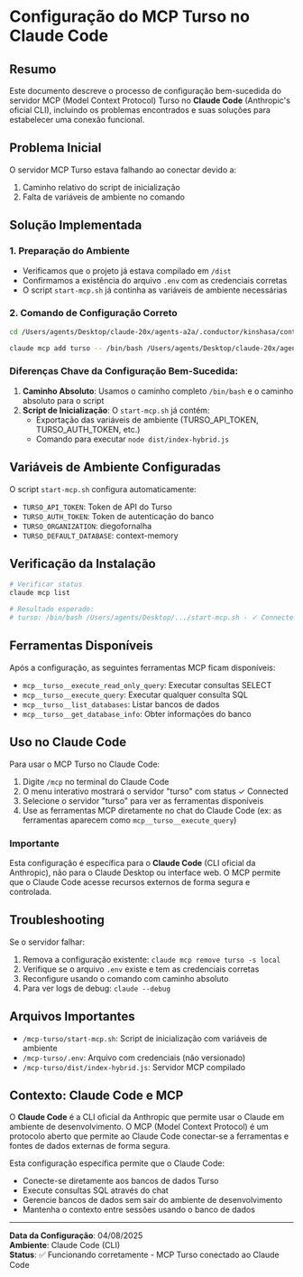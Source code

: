 # Configuração do MCP Turso no Claude Code

## Resumo
Este documento descreve o processo de configuração bem-sucedida do servidor MCP (Model Context Protocol) Turso no **Claude Code** (Anthropic's oficial CLI), incluindo os problemas encontrados e suas soluções para estabelecer uma conexão funcional.

## Problema Inicial
O servidor MCP Turso estava falhando ao conectar devido a:
1. Caminho relativo do script de inicialização
2. Falta de variáveis de ambiente no comando

## Solução Implementada

### 1. Preparação do Ambiente
- Verificamos que o projeto já estava compilado em `/dist`
- Confirmamos a existência do arquivo `.env` com as credenciais corretas
- O script `start-mcp.sh` já continha as variáveis de ambiente necessárias

### 2. Comando de Configuração Correto

```bash
cd /Users/agents/Desktop/claude-20x/agents-a2a/.conductor/kinshasa/context-engineering-turso/mcp-turso

claude mcp add turso -- /bin/bash /Users/agents/Desktop/claude-20x/agents-a2a/.conductor/kinshasa/context-engineering-turso/mcp-turso/start-mcp.sh
```

### Diferenças Chave da Configuração Bem-Sucedida:

1. **Caminho Absoluto**: Usamos o caminho completo `/bin/bash` e o caminho absoluto para o script
2. **Script de Inicialização**: O `start-mcp.sh` já contém:
   - Exportação das variáveis de ambiente (TURSO_API_TOKEN, TURSO_AUTH_TOKEN, etc.)
   - Comando para executar `node dist/index-hybrid.js`

## Variáveis de Ambiente Configuradas

O script `start-mcp.sh` configura automaticamente:
- `TURSO_API_TOKEN`: Token de API do Turso
- `TURSO_AUTH_TOKEN`: Token de autenticação do banco
- `TURSO_ORGANIZATION`: diegofornalha
- `TURSO_DEFAULT_DATABASE`: context-memory

## Verificação da Instalação

```bash
# Verificar status
claude mcp list

# Resultado esperado:
# turso: /bin/bash /Users/agents/Desktop/.../start-mcp.sh - ✓ Connected
```

## Ferramentas Disponíveis

Após a configuração, as seguintes ferramentas MCP ficam disponíveis:
- `mcp__turso__execute_read_only_query`: Executar consultas SELECT
- `mcp__turso__execute_query`: Executar qualquer consulta SQL
- `mcp__turso__list_databases`: Listar bancos de dados
- `mcp__turso__get_database_info`: Obter informações do banco

## Uso no Claude Code

Para usar o MCP Turso no Claude Code:
1. Digite `/mcp` no terminal do Claude Code
2. O menu interativo mostrará o servidor "turso" com status ✓ Connected
3. Selecione o servidor "turso" para ver as ferramentas disponíveis
4. Use as ferramentas MCP diretamente no chat do Claude Code (ex: as ferramentas aparecem como `mcp__turso__execute_query`)

### Importante
Esta configuração é específica para o **Claude Code** (CLI oficial da Anthropic), não para o Claude Desktop ou interface web. O MCP permite que o Claude Code acesse recursos externos de forma segura e controlada.

## Troubleshooting

Se o servidor falhar:
1. Remova a configuração existente: `claude mcp remove turso -s local`
2. Verifique se o arquivo `.env` existe e tem as credenciais corretas
3. Reconfigure usando o comando com caminho absoluto
4. Para ver logs de debug: `claude --debug`

## Arquivos Importantes

- `/mcp-turso/start-mcp.sh`: Script de inicialização com variáveis de ambiente
- `/mcp-turso/.env`: Arquivo com credenciais (não versionado)
- `/mcp-turso/dist/index-hybrid.js`: Servidor MCP compilado

## Contexto: Claude Code e MCP

O **Claude Code** é a CLI oficial da Anthropic que permite usar o Claude em ambiente de desenvolvimento. O MCP (Model Context Protocol) é um protocolo aberto que permite ao Claude Code conectar-se a ferramentas e fontes de dados externas de forma segura.

Esta configuração específica permite que o Claude Code:
- Conecte-se diretamente aos bancos de dados Turso
- Execute consultas SQL através do chat
- Gerencie bancos de dados sem sair do ambiente de desenvolvimento
- Mantenha o contexto entre sessões usando o banco de dados

---

**Data da Configuração**: 04/08/2025  
**Ambiente**: Claude Code (CLI)  
**Status**: ✅ Funcionando corretamente - MCP Turso conectado ao Claude Code
